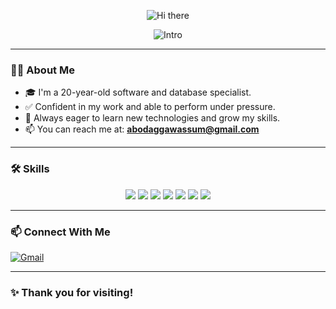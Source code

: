 <p align="center">
  <img src="https://readme-typing-svg.herokuapp.com?font=Fira+Code&size=30&duration=2000&pause=1000&color=0000FF&center=true&vCenter=true&width=600&lines=👋+Hi+there!" alt="Hi there" />
</p>

<p align="center">
  <img src="https://readme-typing-svg.herokuapp.com?font=Fira+Code&size=25&duration=3000&pause=1000&color=0000FF&center=true&vCenter=true&width=600&lines=I'm+Wassem+Abodaqqa%2C+nice+to+meet+you!" alt="Intro" />
</p>

---

### 🧑‍💻 About Me

- 🎓 I'm a 20-year-old software and database specialist.  
- ✅ Confident in my work and able to perform under pressure.  
- 🌱 Always eager to learn new technologies and grow my skills.  
- 📫 You can reach me at: **abodaggawassum@gmail.com**

---

### 🛠️ Skills

<p align="center">
  <img src="https://img.shields.io/badge/JAVA-007396?style=for-the-badge&logo=java&logoColor=white" />
  <img src="https://img.shields.io/badge/SQLite-003B57?style=for-the-badge&logo=sqlite&logoColor=white" />
  <img src="https://img.shields.io/badge/ROOM%20DATABASE-FF6F61?style=for-the-badge&logo=databricks&logoColor=white" />
  <img src="https://img.shields.io/badge/XML-666666?style=for-the-badge&logo=xml&logoColor=white" />
  <img src="https://img.shields.io/badge/HTML5-E34F26?style=for-the-badge&logo=html5&logoColor=white" />
  <img src="https://img.shields.io/badge/CSS3-1572B6?style=for-the-badge&logo=css3&logoColor=white" />
  <img src="https://img.shields.io/badge/JAVASCRIPT-F7DF1E?style=for-the-badge&logo=javascript&logoColor=black" />
</p>

---

### 📫 Connect With Me

[![Gmail](https://img.shields.io/badge/Gmail-abodaggawassum@gmail.com-red?logo=gmail&logoColor=white)](mailto:abodaggawassum@gmail.com)

---

### ✨ Thank you for visiting!
